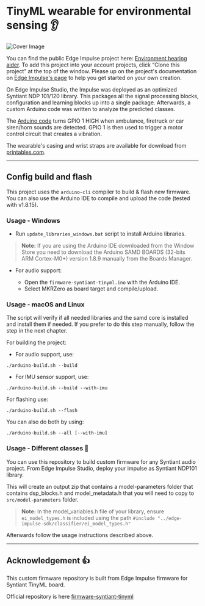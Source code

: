 # TinyML wearable for environmental sensing :ear:

![Cover Image](media/cover%20image.png)

You can find the public Edge Impulse project here:  [Environment hearing aider](https://studio.edgeimpulse.com/public/171255/latest). To add this project into your account projects, click “Clone this project” at the top of the window. Please up on the project's documentation on [Edge Impulse's page](https://www.edgeimpulse.com/blog/now-hear-this) to help you get started on your own creation.

On Edge Impulse Studio, the Impulse was deployed as an optimized Syntiant NDP 101/120 library. This packages all the signal processing blocks, configuration and learning blocks up into a single package. Afterwards, a custom Arduino code was written to analyze the predicted classes.

The [Arduino code](syntiant-tinyml-firmware-environment-hearing-aider.ino) turns GPIO 1 HIGH when ambulance, firetruck or car siren/horn sounds are detected. GPIO 1 is then used to trigger a motor control circuit that creates a vibration.

The wearable's casing and wrist straps are available for download from [printables.com](https://www.printables.com/model/511919-syntiant-tinyml-wearable).

----

## Config build and flash

This project uses the `arduino-cli` compiler to build & flash new firmware. You can also use the Arduino IDE to compile and upload the code (tested with v1.8.15).

### Usage - Windows

* Run `update_libraries_windows.bat` script to install Arduino libraries.
> **Note:** If you are using the Arduino IDE downloaded from the Window Store you need to download the Arduino SAMD BOARDS (32-bits ARM Cortex-M0+) version 1.8.9 manually from the Boards Manager.

* For audio support:

    * Open the `firmware-syntiant-tinyml.ino` with the Arduino IDE.
    * Select MKRZero as board target and compile/upload.

### Usage - macOS and Linux

The script will verify if all needed libraries and the samd core is installed and install them if needed. If you prefer to do this 
step manually, follow the step in the next chapter.

For building the project:

* For audio support, use:
```
./arduino-build.sh --build
```

* For IMU sensor support, use:
```
./arduino-build.sh --build --with-imu
```


For flashing use:

```
./arduino-build.sh --flash
```


You can also do both by using:
```
./arduino-build.sh --all [--with-imu]
```

### Usage - Different classes :rocket:

You can use this repository to build custom firmware for any Syntiant audio project. From Edge Impulse Studio, deploy your impulse as Syntiant NDP101 library. 

This will create an output zip that contains a model-parameters folder that contains dsp_blocks.h and model_metadata.h that you will need to copy to `src/model-parameters` folder.

>**Note:** In the model_variables.h file of your library, ensure `ei_model_types.h` is included using the path `#include "../edge-impulse-sdk/classifier/ei_model_types.h"`

Afterwards follow the usage instructions described above.

---
## Acknowledgement :+1:

This custom firmware repository is built from Edge Impulse firmware for Syntiant TinyML board.

Official repository is here [firmware-syntiant-tinyml](https://github.com/edgeimpulse/firmware-syntiant-tinyml)